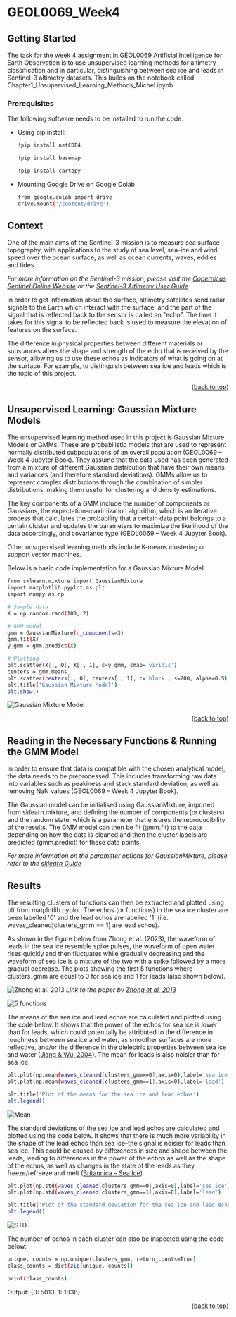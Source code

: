 # GEOL0069_Week4

<!-- GETTING STARTED -->
## Getting Started

The task for the week 4 assignment in GEOL0069 Artificial Intelligence for Earth Observation is to use unsupervised learning methods for altimetry classification and in particular, distinguishing between sea ice and leads in Sentinel-3 altimetry datasets. This builds on the notebook called Chapter1_Unsupervised_Learning_Methods_Michel.ipynb

### Prerequisites

The following software needs to be installed to run the code.
* Using pip install:
  ```sh
  !pip install netCDF4
  ```
  ```sh
  !pip install basemap
  ```
  ```sh
  !pip install cartopy
  ```
* Mounting Google Drive on Google Colab
  ```sh
  from google.colab import drive
  drive.mount('/content/drive')
  ```

  <!-- CONTEXT -->
## Context

One of the main aims of the Sentinel-3 mission is to measure sea surface topography, with applications to the study of sea level, sea-ice and wind speed over the ocean surface, as well as ocean currents, waves, eddies and tides.

_For more information on the Sentinel-3 mission, please visit the [Copernicus Sentinel Online Website](https://sentinels.copernicus.eu/web/sentinel/missions/sentinel-3)_
_or the [Sentinel-3 Altimetry User Guide](https://sentinel.esa.int/web/sentinel/user-guides/sentinel-3-altimetry)_

In order to get information about the surface, altimetry satellites send radar signals to the Earth which interact with the surface, and the part of the signal that is reflected back to the sensor is called an "echo". The time it takes for this signal to be reflected back is used to measure the elevation of features on the surface.

The difference in physical properties between different materials or substances alters the shape and strength of the echo that is received by the sensor, allowing us to use these echos as indicators of what is going on at the surface. For example, to distinguish between sea ice and leads which is the topic of this project. 

<p align="right">(<a href="#readme-top">back to top</a>)</p>

  <!-- MODELS -->
## Unsupervised Learning: Gaussian Mixture Models

The unsupervised learning method used in this project is Gaussian Mixture Models or GMMs. These are probabilistic models that are used to represent normally distributed subpopulations of an overall population (GEOL0069 – Week 4 Jupyter Book). They assume that the data used has been generated from a mixture of different Gaussian distribution that have their own means and variances (and therefore standard deviations). GMMs allow us to represent complex distributions through the combination of simpler distributions, making them useful for clustering and density estimations.

The key components of a GMM include the number of components or Gaussians, the expectation-maximization algorithm, which is an iterative process that calculates the probability that a certain data point belongs to a certain cluster and updates the parameters to maximize the likelihood of the data accordingly, and covariance type (GEOL0069 – Week 4 Jupyter Book).

Other unsupervised learning methods include K-means clustering or support vector machines.

Below is a basic code implementation for a Gaussian Mixture Model.

```sh
from sklearn.mixture import GaussianMixture
import matplotlib.pyplot as plt
import numpy as np

# Sample data
X = np.random.rand(100, 2)

# GMM model
gmm = GaussianMixture(n_components=3)
gmm.fit(X)
y_gmm = gmm.predict(X)

# Plotting
plt.scatter(X[:, 0], X[:, 1], c=y_gmm, cmap='viridis')
centers = gmm.means_
plt.scatter(centers[:, 0], centers[:, 1], c='black', s=200, alpha=0.5)
plt.title('Gaussian Mixture Model')
plt.show()
  ```

![Gaussian Mixture Model](GMM.png)

<p align="right">(<a href="#readme-top">back to top</a>)</p>

  <!-- FUNCTIONS -->

## Reading in the Necessary Functions & Running the GMM Model

In order to ensure that data is compatible with the chosen analytical model, the data needs to be preprocessed. This includes transforming raw data into variables such as peakiness and stack standard deviation, as well as removing NaN values (GEOL0069 – Week 4 Jupyter Book).

The Gaussian model can be initialised using GaussianMixture, imported from sklearn.mixture, and defining the number of components (or clusters) and the random state, which is a parameter that ensures the reproducibility of the results. The GMM model can then be fit (gmm.fit) to the data depending on how the data is cleaned and then the cluster labels are predicted (gmm.predict) for these data points.

_For more information on the parameter options for GaussianMixture, please refer to the [sklearn Guide](https://scikit-learn.org/stable/modules/generated/sklearn.mixture.GaussianMixture.html)_

  <!-- RESULTS -->

## Results

The resulting clusters of functions can then be extracted and plotted using plt from matplotlib.pyplot. The echos (or functions) in the sea ice cluster are been labelled '0' and the lead echos are labelled '1' (i.e. waves_cleaned[clusters_gmm == 1] are lead echos).

As shown in the figure below from Zhong et al. (2023), the waveform of leads in the sea ice resemble spike pulses, the waveform of open water rises quickly and then fluctuates while gradually decreasing and the waveform of sea ice is a mixture of the two with a spike followed by a more gradual decrease. The plots showing the first 5 functions where clusters_gmm are equal to 0 for sea ice and 1 for leads (also shown below).

![Zhong et al. 2013](Zhong2013.png)
_Link to the paper by [Zhong et al. 2013](https://www.mdpi.com/2072-4292/15/2/516)_

![5 functions](5functions.png)

The means of the sea ice and lead echos are calculated and plotted using the code below. It shows that the power of the echos for sea ice is lower than for leads, which could potentially be attributed to the difference in roughness between sea ice and water, as smoother surfaces are more reflective, and/or the difference in the dielectric properties between sea ice and water ([Jiang & Wu, 2004](https://doi.org/10.1002/asl.77)). The mean for leads is also noisier than for sea ice.

```sh
plt.plot(np.mean(waves_cleaned[clusters_gmm==0],axis=0),label='sea ice')
plt.plot(np.mean(waves_cleaned[clusters_gmm==1],axis=0),label='lead')

plt.title('Plot of the means for the sea ice and lead echos')
plt.legend()
  ```

![Mean](mean.png)

The standard deviations of the sea ice and lead echos are calculated and plotted using the code below. It shows that there is much more variability in the shape of the lead echos than sea ice–the signal is noisier for leads than sea ice. This could be caused by differences in size and shape between the leads, leading to differences in the power of the echos as well as the shape of the echos, as well as changes in the state of the leads as they freeze/refreeze and melt ([Britannica – Sea Ice](https://www.britannica.com/science/sea-ice)).


```sh
plt.plot(np.std(waves_cleaned[clusters_gmm==0],axis=0),label='sea ice')
plt.plot(np.std(waves_cleaned[clusters_gmm==1],axis=0),label='lead')

plt.title('Plot of the standard deviation for the sea ice and lead echos')
plt.legend()
  ```

![STD](std.png)

The number of echos in each cluster can also be inspected using the code below:

```sh
unique, counts = np.unique(clusters_gmm, return_counts=True)
class_counts = dict(zip(unique, counts))

print(class_counts)
  ```

Output:
{0: 5013, 1: 1836}

<p align="right">(<a href="#readme-top">back to top</a>)</p>


